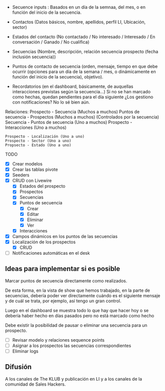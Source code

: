 - Secuence inputs : Basados en un día de la semnaa, del mes, o en función del inicio de la secuencia.

- Contactos (Datos básicos, nombre, apellidos, perfil LI, Ubicación, sector)
- Estados del contacto (No contactado / No interesado / Interesado / En conversación / Ganado / No cualifica)
- Secuencias (Nombre, descripción, relación secuencia prospecto (fecha inclusión secuencia))
- Puntos de contacto de secuencia (orden, mensaje, tiempo en que debe ocurrir (opciones para un día de la semana / mes, o dinámicamente en función del inicio de la secuencia), objetivo).
- Recordatorios (en el dashboard, básicamente, de auquellas interacciones previstas según la secuencia...) Si no se han marcado como hechas, quedan pendientes para el día siguiente ¿Los gestiono con notificaciones? No lo sé bien aún.

Relaciones:
    Prospecto - Secuencia (Muchos a muchos)
    Puntos de secuencia - Prospectos (Muchos a muchos) (Controlados por la secuencia)
    Secuencia - Puntos de secuencia (Uno a muchos)
    Prospecto - Interacciones (Uno a muchos)

    Prospecto - Localización (Uno a uno)
    Prospecto - Sector (Uno a uno)
    Propsecto - Estado (Uno a uno)

TODO

- [X] Crear modelos
- [X] Crear las tablas pivote
- [X] Seeders
- [X] CRUD con Livewire
    - [X] Estados del prospecto
    - [X] Prospectos
    - [X] Secuencias
    - [X] Puntos de secuencia
        - [X] Crear
        - [X] Editar
        - [X] Eliminar
        - [X] Ver
    - [X] Interacciones
- [X] Campos dinámicos en los puntos de las secuencias
- [X] Localización de los prospectos
    - [X] CRUD
- [ ] Notificaciones automáticas en el desk

## Ideas para implementar si es posible
Marcar puntos de secuencia directamente como realizados.

De esta forma, en la vista de show que hemos trabajado, en la parte de secuencias, debería poder ver directamente cuándo es el siguiente mensaje y de cuál se trata, por ejemplo, así tengo un gran control.

Luego en el dashboard se muestra todo lo que hay que hacer hoy o se debería haber hecho en días pasados pero no está marcado como hecho

Debe existir la posibilidad de pausar o eliminar una secuencia para un prospecto.

- [ ] Revisar modelo y relaciones sequence points
- [ ] Asignar a los prospectos las secuencias correspondientes
- [ ] Eliminar logs

## Difusión

A los canales de The KLUB y publicación en LI y a los canales de la comunidad de Sales Hackers.


